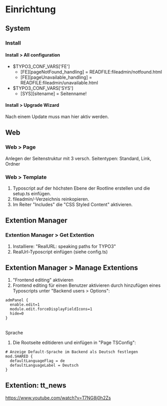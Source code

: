 # Einrichtung

## System

### Install

#### Install > All configuration
* $TYPO3_CONF_VARS['FE']
  * [FE][pageNotFound_handling] = READFILE:fileadmin/notfound.html
  * [FE][pageUnavailable_handling] = READFILE:fileadmin/unavailable.html
* $TYPO3_CONF_VARS['SYS']
  * [SYS][sitename] = Seitenname!

#### Install > Upgrade Wizard
Nach einem Update muss man hier aktiv werden.


## Web

### Web > Page
Anlegen der Seitenstruktur mit 3 versch. Seitentypen: Standard, Link, Ordner


### Web > Template
1. Typoscript auf der höchsten Ebene der Rootline erstellen und die setup.ts einfügen.
2. fileadmin/-Verzeichnis reinkopieren.
3. Im Reiter "Includes" die "CSS Styled Content" aktivieren.

## Extention Manager

### Extention Manager > Get Extention
1. Installiere: "RealURL: speaking paths for TYPO3"
2. RealUrl-Typoscript einfügen (siehe config.ts)


## Extention Manager > Manage Extentions
1. "Frontend editing" aktivieren
2. Frontend editing für einen Benutzer aktivieren durch hinzufügen eines Typoscripts unter "Backend users > Options":
```
admPanel {
  enable.edit=1
  module.edit.forceDisplayFieldIcons=1
  hide=0
}
```

## 
Sprache
1. Die Rootseite editideren und einfügen in "Page TSConfig":
```
# Anzeige Default-Sprache im Backend als Deutsch festlegen
mod.SHARED {
  defaultLanguageFlag = de
  defaultLanguageLabel = Deutsch
}
```


## Extention: tt_news
https://www.youtube.com/watch?v=T7NG8j0h2Zs

